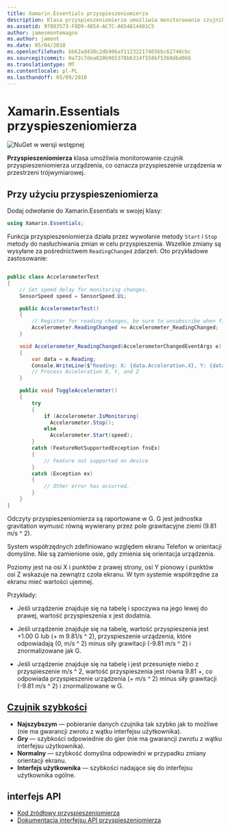 ```yaml
---
title: Xamarin.Essentials przyspieszeniomierza
description: Klasa przyspieszeniomierza umożliwia monitorowanie czujnik przyspieszeniomierza urządzenia, co oznacza przyspieszenie urządzenia w przestrzeni trójwymiarowej.
ms.assetid: 97883573-F0D9-4854-AC7C-A654814401C5
author: jamesmontemagno
ms.author: jamont
ms.date: 05/04/2018
ms.openlocfilehash: bb62ad438c2db906af112322174656bc62740cbc
ms.sourcegitcommit: 0a72c7dea020b965378b6314f558bf5360dbd066
ms.translationtype: MT
ms.contentlocale: pl-PL
ms.lasthandoff: 05/09/2018
---
```

# <a name="xamarinessentials-accelerometer"></a>Xamarin.Essentials przyspieszeniomierza

![NuGet w wersji wstępnej](~/media/shared/pre-release.png)

**Przyspieszeniomierza** klasa umożliwia monitorowanie czujnik przyspieszeniomierza urządzenia, co oznacza przyspieszenie urządzenia w przestrzeni trójwymiarowej.

## <a name="using-accelerometer"></a>Przy użyciu przyspieszeniomierza

Dodaj odwołanie do Xamarin.Essentials w swojej klasy:

```csharp
using Xamarin.Essentials;
```

Funkcja przyspieszeniomierza działa przez wywołanie metody `Start` i `Stop` metody do nasłuchiwania zmian w celu przyspieszenia. Wszelkie zmiany są wysyłane za pośrednictwem `ReadingChanged` zdarzeń. Oto przykładowe zastosowanie:

```csharp

public class AccelerometerTest
{
    // Set speed delay for monitoring changes.
    SensorSpeed speed = SensorSpeed.Ui;

    public AccelerometerTest()
    {
        // Register for reading changes, be sure to unsubscribe when finished
        Accelerometer.ReadingChanged += Accelerometer_ReadingChanged;
    }

    void Accelerometer_ReadingChanged(AccelerometerChangedEventArgs e)
    {
        var data = e.Reading;
        Console.WriteLine($"Reading: X: {data.Acceleration.X}, Y: {data.Acceleration.Y}, Z: {data.Acceleration.Z}");
        // Process Acceleration X, Y, and Z
    }

    public void ToggleAcceleromter()
    {
        try
        {
            if (Accelerometer.IsMonitoring)
              Accelerometer.Stop();
            else
              Accelerometer.Start(speed);
        }
        catch (FeatureNotSupportedException fnsEx)
        {
            // Feature not supported on device
        }
        catch (Exception ex)
        {
            // Other error has occurred.
        }
    }
}
```

Odczyty przyspieszeniomierza są raportowane w G. G jest jednostka gravitation wymusić równą wywierany przez pole grawitacyjne ziemi (9.81 m/s ^ 2).

System współrzędnych zdefiniowano względem ekranu Telefon w orientacji domyślne. Nie są zamienione osie, gdy zmienia się orientacja urządzenia.

Poziomy jest na osi X i punktów z prawej strony, osi Y pionowy i punktów osi Z wskazuje na zewnątrz czoła ekranu. W tym systemie współrzędne za ekranu mieć wartości ujemnej.

Przykłady:

* Jeśli urządzenie znajduje się na tabelę i spoczywa na jego lewej do prawej, wartość przyspieszenia x jest dodatnia.

* Jeśli urządzenie znajduje się na tabelę, wartość przyspieszenia jest +1.00 G lub (+ m 9.81/s ^ 2), przyspieszenie urządzenia, które odpowiadają (0, m/s ^ 2) minus siły grawitacji (-9.81 m/s ^ 2) i znormalizowane jak G.

* Jeśli urządzenie znajduje się na tabelę i jest przesunięte niebo z przyspieszenie m/s ^ 2, wartość przyspieszenia jest równa 9.81 +, co odpowiada przyspieszenie urządzenia (+ m/s ^ 2) minus siły grawitacji (-9.81 m/s ^ 2) i znormalizowane w G. 

## <a name="sensor-speedxrefxamarinessentialssensorspeed"></a>[Czujnik szybkości](xref:Xamarin.Essentials.SensorSpeed)

- **Najszybszym** — pobieranie danych czujnika tak szybko jak to możliwe (nie ma gwarancji zwrotu z wątku interfejsu użytkownika).
- **Gry** — szybkości odpowiednie do gier (nie ma gwarancji zwrotu z wątku interfejsu użytkownika).
- **Normalny** — szybkość domyślna odpowiedni w przypadku zmiany orientacji ekranu.
- **Interfejs użytkownika** — szybkości nadające się do interfejsu użytkownika ogólne.

## <a name="api"></a>interfejs API

- [Kod źródłowy przyspieszeniomierza](https://github.com/xamarin/Essentials/tree/master/Xamarin.Essentials/Accelerometer)
- [Dokumentacja interfejsu API przyspieszeniomierza](xref:Xamarin.Essentials.Accelerometer)
